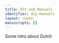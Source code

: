 ```yaml
---
title: DIY and Manuals
identifier: diy-manuals
layout: route
manuscripts: []
---
```


Some intro about Dutch